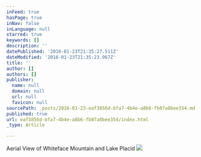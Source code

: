 ```yaml
---
inFeed: true
hasPage: true
inNav: false
inLanguage: null
starred: true
keywords: []
description: ''
datePublished: '2016-01-23T21:35:27.511Z'
dateModified: '2016-01-23T21:35:23.967Z'
title: ''
author: []
authors: []
publisher:
  name: null
  domain: null
  url: null
  favicon: null
sourcePath: _posts/2016-01-23-eaf3856d-bfa7-4b4e-a8b6-fb07a8bee354.md
published: true
url: eaf3856d-bfa7-4b4e-a8b6-fb07a8bee354/index.html
_type: Article

---
```

Aerial View of Whiteface Mountain and Lake Placid
![](https://the-grid-user-content.s3-us-west-2.amazonaws.com/992fc4b5-05ee-4930-aec4-776b7def619b.jpg)